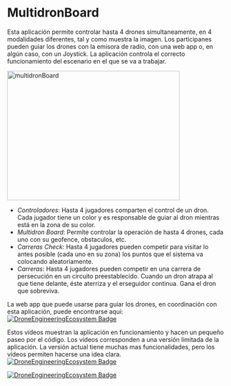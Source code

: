 # MultidronBoard
Esta aplicación permite controlar hasta 4 drones simultaneamente, en 4 modalidades diferentes, tal y como muestra la imagen. Los participanes pueden guiar los drones con la emisora de radio, con una web app o, en algún caso, con un Joystick. La aplicación controla el correcto funcionamiento del escenario en el que se va a trabajar.

<img width="400" height="300" alt="multidronBoard" src="https://github.com/user-attachments/assets/5a5f100b-0614-46cd-99a1-c308849c79e7" />

* *Controladores*: Hasta 4 jugadores comparten el control de un dron. Cada jugador tiene un color y es responsable de guiar al dron mientras está en la zona de su color.
* *Multidron Board*: Permite controlar la operación de hasta 4 drones, cada uno con su geofence, obstaculos, etc.
* *Carreras Check*: Hasta 4 jugadores pueden competir para visitar lo antes posible (cada uno en su zona) los puntos que el sistema va colocando aleatoriamente.
* *Carreras*: Hasta 4 jugadores pueden competir en una carrera de persecución en un circuito preestablecido. Cuando un dron atrapa al que tiene delante, éste aterriza y el erseguidor continua. Gana el dron que sobreviva.

La web app que puede usarse para guiar los drones, en coordinación con esta aplicación, puede encontrarse aqui:      
[![DroneEngineeringEcosystem Badge](https://img.shields.io/badge/DEE-WebApp_multidron.svg)](https://github.com/dronsEETAC/mobileAppMultiPlayer)

Estos vídeos muestran la aplicación en funcionamiento y hacen un pequeño paseo por el código. Los vídeos corresponden a una versión limitada de la aplicación.
La versión actual tiene muchas mas funcionalidades, pero los vídeos permiten hacerse una idea clara.    
[![DroneEngineeringEcosystem Badge](https://img.shields.io/badge/DEE-MultidronBoard_demo-pink.svg)](https://youtu.be/72dY5PeFs4k)       
      
[![DroneEngineeringEcosystem Badge](https://img.shields.io/badge/DEE-MultidronBoard_codigo-pink.svg)](https://youtu.be/iY2LEUgIqWs)       




